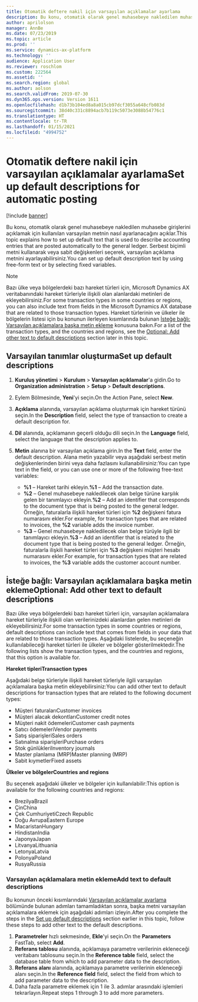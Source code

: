 ```yaml
---
title: Otomatik deftere nakil için varsayılan açıklamalar ayarlama
description: Bu konu, otomatik olarak genel muhasebeye nakledilen muhasebe girişlerini açıklamak için kullanılan varsayılan metnin nasıl ayarlanacağını açıklar. Serbest biçimli metni kullanarak veya sabit değişkenleri seçerek, varsayılan açıklama metnini ayarlayabilirsiniz.
author: aprilolson
manager: AnnBe
ms.date: 07/23/2019
ms.topic: article
ms.prod: ''
ms.service: dynamics-ax-platform
ms.technology: ''
audience: Application User
ms.reviewer: roschlom
ms.custom: 222564
ms.assetid: ''
ms.search.region: global
ms.author: aolson
ms.search.validFrom: 2019-07-30
ms.dyn365.ops.version: Version 1611
ms.openlocfilehash: d1b73b104ed8a8a015cb97dcf3055a648cfb083d
ms.sourcegitcommit: 38d40c331c8894acb7b119c5073e3088b54776c1
ms.translationtype: HT
ms.contentlocale: tr-TR
ms.lasthandoff: 01/15/2021
ms.locfileid: "4994752"
---
```

# <a name="set-up-default-descriptions-for-automatic-posting"></a><span data-ttu-id="0695a-104">Otomatik deftere nakil için varsayılan açıklamalar ayarlama</span><span class="sxs-lookup"><span data-stu-id="0695a-104">Set up default descriptions for automatic posting</span></span>

[!include [banner](../includes/banner.md)]

<span data-ttu-id="0695a-105">Bu konu, otomatik olarak genel muhasebeye nakledilen muhasebe girişlerini açıklamak için kullanılan varsayılan metnin nasıl ayarlanacağını açıklar.</span><span class="sxs-lookup"><span data-stu-id="0695a-105">This topic explains how to set up default text that is used to describe accounting entries that are posted automatically to the general ledger.</span></span> <span data-ttu-id="0695a-106">Serbest biçimli metni kullanarak veya sabit değişkenleri seçerek, varsayılan açıklama metnini ayarlayabilirsiniz.</span><span class="sxs-lookup"><span data-stu-id="0695a-106">You can set up default description text by using free-form text or by selecting fixed variables.</span></span>

> [!NOTE]
> <span data-ttu-id="0695a-107">Bazı ülke veya bölgelerdeki bazı hareket türleri için, Microsoft Dynamics AX veritabanındaki hareket türleriyle ilişkili olan alanlardaki metinleri de ekleyebilirsiniz.</span><span class="sxs-lookup"><span data-stu-id="0695a-107">For some transaction types in some countries or regions, you can also include text from fields in the Microsoft Dynamics AX database that are related to those transaction types.</span></span> <span data-ttu-id="0695a-108">Hareket türlerinin ve ülkeler ile bölgelerin listesi için bu konunun ilerleyen kısımlarında bulunan [İsteğe bağlı: Varsayılan açıklamalara başka metin ekleme](#optional-add-other-text-to-default-descriptions) konusuna bakın.</span><span class="sxs-lookup"><span data-stu-id="0695a-108">For a list of the transaction types, and the countries and regions, see the [Optional: Add other text to default descriptions](#optional-add-other-text-to-default-descriptions) section later in this topic.</span></span>

## <a name="set-up-default-descriptions"></a><span data-ttu-id="0695a-109">Varsayılan tanımlar oluşturma</span><span class="sxs-lookup"><span data-stu-id="0695a-109">Set up default descriptions</span></span>

1. <span data-ttu-id="0695a-110">**Kuruluş yönetimi** \> **Kurulum** \> **Varsayılan açıklamalar**'a gidin.</span><span class="sxs-lookup"><span data-stu-id="0695a-110">Go to **Organization administration** \> **Setup** \> **Default descriptions**.</span></span>
2. <span data-ttu-id="0695a-111">Eylem Bölmesinde, **Yeni**'yi seçin.</span><span class="sxs-lookup"><span data-stu-id="0695a-111">On the Action Pane, select **New**.</span></span>
3. <span data-ttu-id="0695a-112">**Açıklama** alanında, varsayılan açıklama oluşturmak için hareket türünü seçin.</span><span class="sxs-lookup"><span data-stu-id="0695a-112">In the **Description** field, select the type of transaction to create a default description for.</span></span>
4. <span data-ttu-id="0695a-113">**Dil** alanında, açıklamanın geçerli olduğu dili seçin.</span><span class="sxs-lookup"><span data-stu-id="0695a-113">In the **Language** field, select the language that the description applies to.</span></span>
5. <span data-ttu-id="0695a-114">**Metin** alanına bir varsayılan açıklama girin.</span><span class="sxs-lookup"><span data-stu-id="0695a-114">In the **Text** field, enter the default description.</span></span> <span data-ttu-id="0695a-115">Alana metin yazabilir veya aşağıdaki serbest metin değişkenlerinden birini veya daha fazlasını kullanabilirsiniz:</span><span class="sxs-lookup"><span data-stu-id="0695a-115">You can type text in the field, or you can use one or more of the following free-text variables:</span></span>

    - <span data-ttu-id="0695a-116">**%1** – Hareket tarihi ekleyin.</span><span class="sxs-lookup"><span data-stu-id="0695a-116">**%1** – Add the transaction date.</span></span>
    - <span data-ttu-id="0695a-117">**%2** – Genel muhasebeye nakledilecek olan belge türüne karşılık gelen bir tanımlayıcı ekleyin.</span><span class="sxs-lookup"><span data-stu-id="0695a-117">**%2** – Add an identifier that corresponds to the document type that is being posted to the general ledger.</span></span> <span data-ttu-id="0695a-118">Örneğin, faturalarla ilişkili hareket türleri için **%2** değişkeni fatura numarasını ekler.</span><span class="sxs-lookup"><span data-stu-id="0695a-118">For example, for transaction types that are related to invoices, the **%2** variable adds the invoice number.</span></span>
    - <span data-ttu-id="0695a-119">**%3** – Genel muhasebeye nakledilecek olan belge türüyle ilgili bir tanımlayıcı ekleyin.</span><span class="sxs-lookup"><span data-stu-id="0695a-119">**%3** – Add an identifier that is related to the document type that is being posted to the general ledger.</span></span> <span data-ttu-id="0695a-120">Örneğin, faturalarla ilişkili hareket türleri için **%3** değişkeni müşteri hesabı numarasını ekler.</span><span class="sxs-lookup"><span data-stu-id="0695a-120">For example, for transaction types that are related to invoices, the **%3** variable adds the customer account number.</span></span>

## <a name="optional-add-other-text-to-default-descriptions"></a><span data-ttu-id="0695a-121">İsteğe bağlı: Varsayılan açıklamalara başka metin ekleme</span><span class="sxs-lookup"><span data-stu-id="0695a-121">Optional: Add other text to default descriptions</span></span>

<span data-ttu-id="0695a-122">Bazı ülke veya bölgelerdeki bazı hareket türleri için, varsayılan açıklamalara hareket türleriyle ilişkili olan verilerinizdeki alanlardan gelen metinleri de ekleyebilirsiniz.</span><span class="sxs-lookup"><span data-stu-id="0695a-122">For some transaction types in some countries or regions, default descriptions can include text that comes from fields in your data that are related to those transaction types.</span></span> <span data-ttu-id="0695a-123">Aşağıdaki listelerde, bu seçeneğin kullanılabileceği hareket türleri ile ülkeler ve bölgeler gösterilmektedir.</span><span class="sxs-lookup"><span data-stu-id="0695a-123">The following lists show the transaction types, and the countries and regions, that this option is available for.</span></span>

<span data-ttu-id="0695a-124">**Hareket tipleri**</span><span class="sxs-lookup"><span data-stu-id="0695a-124">**Transaction types**</span></span>

<span data-ttu-id="0695a-125">Aşağıdaki belge türleriyle ilişkili hareket türleriyle ilgili varsayılan açıklamalara başka metin ekleyebilirsiniz:</span><span class="sxs-lookup"><span data-stu-id="0695a-125">You can add other text to default descriptions for transaction types that are related to the following document types:</span></span>

- <span data-ttu-id="0695a-126">Müşteri faturaları</span><span class="sxs-lookup"><span data-stu-id="0695a-126">Customer invoices</span></span>
- <span data-ttu-id="0695a-127">Müşteri alacak dekontları</span><span class="sxs-lookup"><span data-stu-id="0695a-127">Customer credit notes</span></span>
- <span data-ttu-id="0695a-128">Müşteri nakit ödemeleri</span><span class="sxs-lookup"><span data-stu-id="0695a-128">Customer cash payments</span></span>
- <span data-ttu-id="0695a-129">Satıcı ödemeleri</span><span class="sxs-lookup"><span data-stu-id="0695a-129">Vendor payments</span></span>
- <span data-ttu-id="0695a-130">Satış siparişleri</span><span class="sxs-lookup"><span data-stu-id="0695a-130">Sales orders</span></span>
- <span data-ttu-id="0695a-131">Satınalma siparişleri</span><span class="sxs-lookup"><span data-stu-id="0695a-131">Purchase orders</span></span>
- <span data-ttu-id="0695a-132">Stok günlükleri</span><span class="sxs-lookup"><span data-stu-id="0695a-132">Inventory journals</span></span>
- <span data-ttu-id="0695a-133">Master planlama (MRP)</span><span class="sxs-lookup"><span data-stu-id="0695a-133">Master planning (MRP)</span></span>
- <span data-ttu-id="0695a-134">Sabit kıymetler</span><span class="sxs-lookup"><span data-stu-id="0695a-134">Fixed assets</span></span>

<span data-ttu-id="0695a-135">**Ülkeler ve bölgeler**</span><span class="sxs-lookup"><span data-stu-id="0695a-135">**Countries and regions**</span></span>

<span data-ttu-id="0695a-136">Bu seçenek aşağıdaki ülkeler ve bölgeler için kullanılabilir:</span><span class="sxs-lookup"><span data-stu-id="0695a-136">This option is available for the following countries and regions:</span></span>

- <span data-ttu-id="0695a-137">Brezilya</span><span class="sxs-lookup"><span data-stu-id="0695a-137">Brazil</span></span>
- <span data-ttu-id="0695a-138">Çin</span><span class="sxs-lookup"><span data-stu-id="0695a-138">China</span></span>
- <span data-ttu-id="0695a-139">Çek Cumhuriyeti</span><span class="sxs-lookup"><span data-stu-id="0695a-139">Czech Republic</span></span>
- <span data-ttu-id="0695a-140">Doğu Avrupa</span><span class="sxs-lookup"><span data-stu-id="0695a-140">Eastern Europe</span></span>
- <span data-ttu-id="0695a-141">Macaristan</span><span class="sxs-lookup"><span data-stu-id="0695a-141">Hungary</span></span>
- <span data-ttu-id="0695a-142">Hindistan</span><span class="sxs-lookup"><span data-stu-id="0695a-142">India</span></span>
- <span data-ttu-id="0695a-143">Japonya</span><span class="sxs-lookup"><span data-stu-id="0695a-143">Japan</span></span>
- <span data-ttu-id="0695a-144">Litvanya</span><span class="sxs-lookup"><span data-stu-id="0695a-144">Lithuania</span></span>
- <span data-ttu-id="0695a-145">Letonya</span><span class="sxs-lookup"><span data-stu-id="0695a-145">Latvia</span></span>
- <span data-ttu-id="0695a-146">Polonya</span><span class="sxs-lookup"><span data-stu-id="0695a-146">Poland</span></span>
- <span data-ttu-id="0695a-147">Rusya</span><span class="sxs-lookup"><span data-stu-id="0695a-147">Russia</span></span>

### <a name="add-text-to-default-descriptions"></a><span data-ttu-id="0695a-148">Varsayılan açıklamalara metin ekleme</span><span class="sxs-lookup"><span data-stu-id="0695a-148">Add text to default descriptions</span></span>

<span data-ttu-id="0695a-149">Bu konunun önceki kısımlarındaki [Varsayılan açıklamalar ayarlama](#set-up-default-descriptions) bölümünde bulunan adımları tamamladıktan sonra, başka metni varsayılan açıklamalara eklemek için aşağıdaki adımları izleyin.</span><span class="sxs-lookup"><span data-stu-id="0695a-149">After you complete the steps in the [Set up default descriptions](#set-up-default-descriptions) section earlier in this topic, follow these steps to add other text to the default descriptions.</span></span>

1. <span data-ttu-id="0695a-150">**Parametreler** hızlı sekmesinde, **Ekle**'yi seçin.</span><span class="sxs-lookup"><span data-stu-id="0695a-150">On the **Parameters** FastTab, select **Add**.</span></span>
2. <span data-ttu-id="0695a-151">**Referans tablosu** alanında, açıklamaya parametre verilerinin ekleneceği veritabanı tablosunu seçin.</span><span class="sxs-lookup"><span data-stu-id="0695a-151">In the **Reference table** field, select the database table from which to add parameter data to the description.</span></span>
3. <span data-ttu-id="0695a-152">**Referans alanı** alanında, açıklamaya parametre verilerinin ekleneceği alanı seçin.</span><span class="sxs-lookup"><span data-stu-id="0695a-152">In the **Reference field** field, select the field from which to add parameter data to the description.</span></span>
4. <span data-ttu-id="0695a-153">Daha fazla parametre eklemek için 1 ile 3. adımlar arasındaki işlemleri tekrarlayın.</span><span class="sxs-lookup"><span data-stu-id="0695a-153">Repeat steps 1 through 3 to add more parameters.</span></span>
